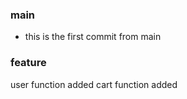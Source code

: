 ### main

- this is the first commit from main

### feature

user function added
cart function added
